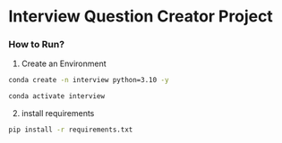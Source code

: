 # Interview Question Creator Project

### How to Run?

1. Create an Environment

```bash
conda create -n interview python=3.10 -y

conda activate interview

```

2. install requirements

```bash
pip install -r requirements.txt
```
